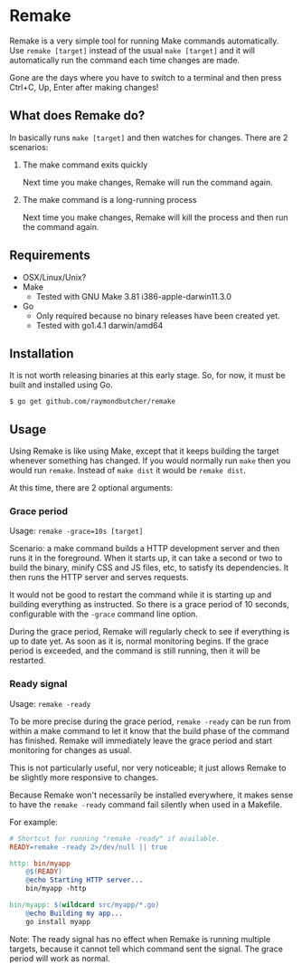 # Remake

Remake is a very simple tool for running Make commands automatically.
Use `remake [target]` instead of the usual `make [target]` and it will
automatically run the command each time changes are made.

Gone are the days where you have to switch to a terminal and
then press Ctrl+C, Up, Enter after making changes!

## What does Remake do?

In basically runs `make [target]` and then watches for changes.
There are 2 scenarios:

1. The make command exits quickly

    Next time you make changes, Remake will run the command again.

1. The make command is a long-running process

    Next time you make changes, Remake will kill the process
    and then run the command again.

## Requirements

* OSX/Linux/Unix?
* Make
    * Tested with GNU Make 3.81 i386-apple-darwin11.3.0
* Go
    * Only required because no binary releases have been created yet.
    * Tested with go1.4.1 darwin/amd64

## Installation

It is not worth releasing binaries at this early stage.
So, for now, it must be built and installed using Go.

    $ go get github.com/raymondbutcher/remake

## Usage

Using Remake is like using Make, except that it keeps building the target
whenever something has changed. If you would normally run `make` then you
would run `remake`. Instead of `make dist` it would be `remake dist`.

At this time, there are 2 optional arguments:

### Grace period

Usage: `remake -grace=10s [target]`

Scenario: a make command builds a HTTP development server and then runs it in
the foreground. When it starts up, it can take a second or two to build the
binary, minify CSS and JS files, etc, to satisfy its dependencies. It then
runs the HTTP server and serves requests.

It would not be good to restart the command while it is starting up and
building everything as instructed. So there is a grace period of 10 seconds,
configurable with the `-grace` command line option.

During the grace period, Remake will regularly check to see if
everything is up to date yet. As soon as it is, normal monitoring
begins. If the grace period is exceeded, and the command is still
running, then it will be restarted.

### Ready signal

Usage: `remake -ready`

To be more precise during the grace period, `remake -ready` can be run
from within a make command to let it know that the build phase of the
command has finished. Remake will immediately leave the grace period
and start monitoring for changes as usual.

This is not particularly useful, nor very noticeable; it just allows Remake
to be slightly more responsive to changes.

Because Remake won't necessarily be installed everywhere, it makes sense to
have the `remake -ready` command fail silently when used in a Makefile.

For example:

```makefile
# Shortcut for running "remake -ready" if available.
READY=remake -ready 2>/dev/null || true

http: bin/myapp
    @$(READY)
    @echo Starting HTTP server...
    bin/myapp -http

bin/myapp: $(wildcard src/myapp/*.go)
    @echo Building my app...
    go install myapp
```

Note: The ready signal has no effect when Remake is running multiple targets,
because it cannot tell which command sent the signal. The grace period will
work as normal.

